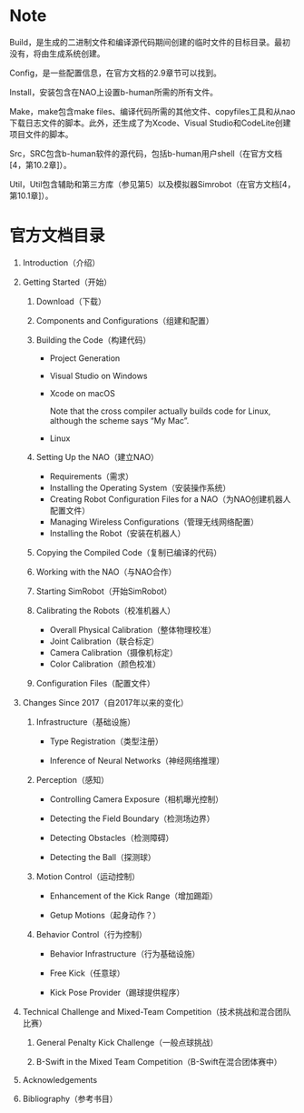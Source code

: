 # Note

Build，是生成的二进制文件和编译源代码期间创建的临时文件的目标目录。最初没有，将由生成系统创建。

Config，是一些配置信息，在官方文档的2.9章节可以找到。

Install，安装包含在NAO上设置b-human所需的所有文件。

Make，make包含make files、编译代码所需的其他文件、copyfiles工具和从nao下载日志文件的脚本。此外，还生成了为Xcode、Visual Studio和CodeLite创建项目文件的脚本。

Src，SRC包含b-human软件的源代码，包括b-human用户shell（在官方文档[4，第10.2章]）。

Util，Util包含辅助和第三方库（参见第5）以及模拟器Simrobot（在官方文档[4，第10.1章]）。



# 官方文档目录

1. Introduction（介绍）

2. Getting Started（开始）

   1. Download（下载）

   2. Components and Configurations（组建和配置）

   3. Building the Code（构建代码）

      + Project Generation

      + Visual Studio on Windows

      + Xcode on macOS

        Note that the cross compiler actually builds code for Linux, although the scheme says “My Mac”. 

      + Linux

   4. Setting Up the NAO（建立NAO）

      + Requirements（需求）
      + Installing the Operating System（安装操作系统）
      + Creating Robot Configuration Files for a NAO（为NAO创建机器人配置文件）
      + Managing Wireless Configurations（管理无线网络配置）
      + Installing the Robot（安装在机器人）

   5. Copying the Compiled Code（复制已编译的代码）

   6. Working with the NAO（与NAO合作）

   7. Starting SimRobot（开始SimRobot）

   8. Calibrating the Robots（校准机器人）

      + Overall Physical Calibration（整体物理校准）
      + Joint Calibration（联合标定）
      + Camera Calibration（摄像机标定）
      + Color Calibration（颜色校准）

   9. Configuration Files（配置文件）

3. Changes Since 2017（自2017年以来的变化）

   1. Infrastructure（基础设施）

      + Type Registration（类型注册）

      + Inference of Neural Networks（神经网络推理）

   2. Perception（感知）

      + Controlling Camera Exposure（相机曝光控制）

      + Detecting the Field Boundary（检测场边界）

      + Detecting Obstacles（检测障碍）

      + Detecting the Ball（探测球）

   3. Motion Control（运动控制）

      + Enhancement of the Kick Range（增加踢距）

      + Getup Motions（起身动作？）

   4. Behavior Control（行为控制）

      + Behavior Infrastructure（行为基础设施）

      + Free Kick（任意球）

      + Kick Pose Provider（踢球提供程序）

4. Technical Challenge and Mixed-Team Competition（技术挑战和混合团队比赛）
   1. General Penalty Kick Challenge（一般点球挑战）

   2. B-Swift in the Mixed Team Competition（B-Swift在混合团体赛中）

5. Acknowledgements

6. Bibliography（参考书目）